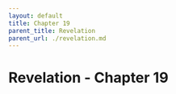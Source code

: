 ```yaml
---
layout: default
title: Chapter 19
parent_title: Revelation
parent_url: ./revelation.md
---
```


# Revelation - Chapter 19

